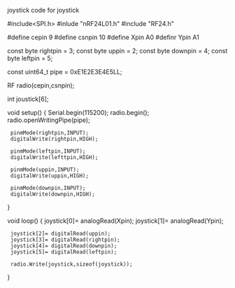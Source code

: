  joystick
code for joystick

#include<SPI.h>
#inlude "nRF24L01.h"
#include "RF24.h"

#define cepin 9
#define csnpin 10
#define Xpin   A0
#definr Ypin A1

const byte rightpin = 3;
const byte uppin    = 2;
const byte downpin  = 4;
const byte leftpin  = 5;

const uint64_t pipe = 0xE1E2E3E4E5LL;

RF radio(cepin,csnpin);

int joustick[6];

void setup()
  { 
     Serial.begin(115200);
     radio.begin();
     radio.openWritingPipe(pipe);

     pinmMode(rightpin,INPUT);
     digitalWrite(rightpin,HIGH);

     pinmMode(leftpin,INPUT);
     digitalWrite(lefttpin,HIGH);

     pinmMode(uppin,INPUT);
     digitalWrite(uppin,HIGH);

     pinmMode(downpin,INPUT);
     digitalWrite(downpin,HIGH);

     
  }


void loop()
  {
     joystick[0]= analogRead(Xpin);
     joystick[1]= analogRead(Ypin);

     joystick[2]= digitalRead(uppin);
     joystick[3]= digitalRead(rightpin);
     joystick[4]= digitalRead(downpin);
     joystick[5]= digitalRead(leftpin);

     radio.Write(joystick,sizeof(joystick));
     

  }
